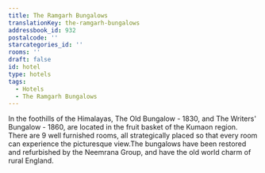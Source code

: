 ```yaml
---
title: The Ramgarh Bungalows
translationKey: the-ramgarh-bungalows
addressbook_id: 932
postalcode: ''
starcategories_id: ''
rooms: ''
draft: false
id: hotel
type: hotels
tags:
  - Hotels
  - The Ramgarh Bungalows
---
```

In the foothills of the Himalayas, The Old Bungalow - 1830, and The Writers' Bungalow - 1860, are located in the fruit basket of the Kumaon region. There are 9 well furnished rooms, all strategically placed so that every room can experience the picturesque view.The bungalows have been restored and refurbished by the Neemrana Group, and have the old world charm of rural England.